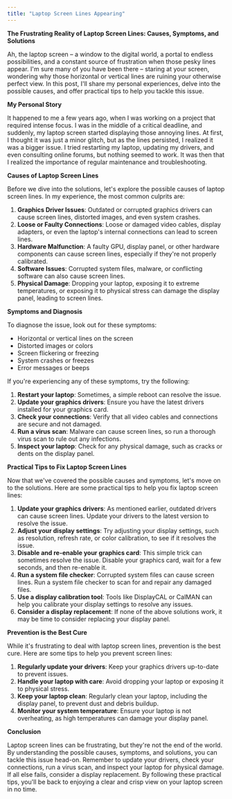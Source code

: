 ```yaml
---
title: "Laptop Screen Lines Appearing"
---
```


**The Frustrating Reality of Laptop Screen Lines: Causes, Symptoms, and Solutions**

 Ah, the laptop screen – a window to the digital world, a portal to endless possibilities, and a constant source of frustration when those pesky lines appear. I'm sure many of you have been there – staring at your screen, wondering why those horizontal or vertical lines are ruining your otherwise perfect view. In this post, I'll share my personal experiences, delve into the possible causes, and offer practical tips to help you tackle this issue.

**My Personal Story**

It happened to me a few years ago, when I was working on a project that required intense focus. I was in the middle of a critical deadline, and suddenly, my laptop screen started displaying those annoying lines. At first, I thought it was just a minor glitch, but as the lines persisted, I realized it was a bigger issue. I tried restarting my laptop, updating my drivers, and even consulting online forums, but nothing seemed to work. It was then that I realized the importance of regular maintenance and troubleshooting.

**Causes of Laptop Screen Lines**

Before we dive into the solutions, let's explore the possible causes of laptop screen lines. In my experience, the most common culprits are:

1. **Graphics Driver Issues**: Outdated or corrupted graphics drivers can cause screen lines, distorted images, and even system crashes.
2. **Loose or Faulty Connections**: Loose or damaged video cables, display adapters, or even the laptop's internal connections can lead to screen lines.
3. **Hardware Malfunction**: A faulty GPU, display panel, or other hardware components can cause screen lines, especially if they're not properly calibrated.
4. **Software Issues**: Corrupted system files, malware, or conflicting software can also cause screen lines.
5. **Physical Damage**: Dropping your laptop, exposing it to extreme temperatures, or exposing it to physical stress can damage the display panel, leading to screen lines.

**Symptoms and Diagnosis**

To diagnose the issue, look out for these symptoms:

* Horizontal or vertical lines on the screen
* Distorted images or colors
* Screen flickering or freezing
* System crashes or freezes
* Error messages or beeps

If you're experiencing any of these symptoms, try the following:

1. **Restart your laptop**: Sometimes, a simple reboot can resolve the issue.
2. **Update your graphics drivers**: Ensure you have the latest drivers installed for your graphics card.
3. **Check your connections**: Verify that all video cables and connections are secure and not damaged.
4. **Run a virus scan**: Malware can cause screen lines, so run a thorough virus scan to rule out any infections.
5. **Inspect your laptop**: Check for any physical damage, such as cracks or dents on the display panel.

**Practical Tips to Fix Laptop Screen Lines**

Now that we've covered the possible causes and symptoms, let's move on to the solutions. Here are some practical tips to help you fix laptop screen lines:

1. **Update your graphics drivers**: As mentioned earlier, outdated drivers can cause screen lines. Update your drivers to the latest version to resolve the issue.
2. **Adjust your display settings**: Try adjusting your display settings, such as resolution, refresh rate, or color calibration, to see if it resolves the issue.
3. **Disable and re-enable your graphics card**: This simple trick can sometimes resolve the issue. Disable your graphics card, wait for a few seconds, and then re-enable it.
4. **Run a system file checker**: Corrupted system files can cause screen lines. Run a system file checker to scan for and repair any damaged files.
5. **Use a display calibration tool**: Tools like DisplayCAL or CalMAN can help you calibrate your display settings to resolve any issues.
6. **Consider a display replacement**: If none of the above solutions work, it may be time to consider replacing your display panel.

**Prevention is the Best Cure**

While it's frustrating to deal with laptop screen lines, prevention is the best cure. Here are some tips to help you prevent screen lines:

1. **Regularly update your drivers**: Keep your graphics drivers up-to-date to prevent issues.
2. **Handle your laptop with care**: Avoid dropping your laptop or exposing it to physical stress.
3. **Keep your laptop clean**: Regularly clean your laptop, including the display panel, to prevent dust and debris buildup.
4. **Monitor your system temperature**: Ensure your laptop is not overheating, as high temperatures can damage your display panel.

**Conclusion**

Laptop screen lines can be frustrating, but they're not the end of the world. By understanding the possible causes, symptoms, and solutions, you can tackle this issue head-on. Remember to update your drivers, check your connections, run a virus scan, and inspect your laptop for physical damage. If all else fails, consider a display replacement. By following these practical tips, you'll be back to enjoying a clear and crisp view on your laptop screen in no time.